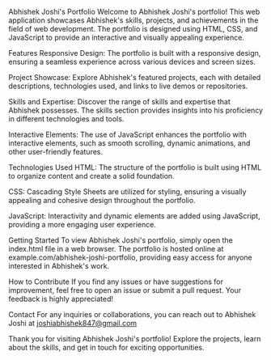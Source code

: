 Abhishek Joshi's Portfolio
Welcome to Abhishek Joshi's portfolio! This web application showcases Abhishek's skills, projects, and achievements in the field of web development. The portfolio is designed using HTML, CSS, and JavaScript to provide an interactive and visually appealing experience.

Features
Responsive Design: The portfolio is built with a responsive design, ensuring a seamless experience across various devices and screen sizes.

Project Showcase: Explore Abhishek's featured projects, each with detailed descriptions, technologies used, and links to live demos or repositories.

Skills and Expertise: Discover the range of skills and expertise that Abhishek possesses. The skills section provides insights into his proficiency in different technologies and tools.

Interactive Elements: The use of JavaScript enhances the portfolio with interactive elements, such as smooth scrolling, dynamic animations, and other user-friendly features.

Technologies Used
HTML: The structure of the portfolio is built using HTML to organize content and create a solid foundation.

CSS: Cascading Style Sheets are utilized for styling, ensuring a visually appealing and cohesive design throughout the portfolio.

JavaScript: Interactivity and dynamic elements are added using JavaScript, providing a more engaging user experience.

Getting Started
To view Abhishek Joshi's portfolio, simply open the index.html file in a web browser. The portfolio is hosted online at example.com/abhishek-joshi-portfolio, providing easy access for anyone interested in Abhishek's work.

How to Contribute
If you find any issues or have suggestions for improvement, feel free to open an issue or submit a pull request. Your feedback is highly appreciated!

Contact
For any inquiries or collaborations, you can reach out to Abhishek Joshi at joshiabhishek847@gmail.com

Thank you for visiting Abhishek Joshi's portfolio! Explore the projects, learn about the skills, and get in touch for exciting opportunities.
